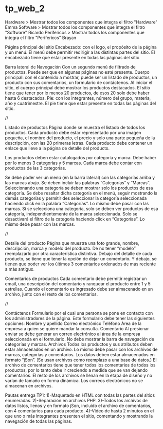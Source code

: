 # tp_web_2

Hardware > Mostrar todos los componentes que integra el filtro "Hardware" Emma
Software > Mostrar todos los componentes que integra el filtro "Software" Ricardo
Perifericos > Mostrar todos los componentes que integra el filtro "Perifericos" Brayan

Página principal del sitio
Encabezado: con el logo, el propósito de la página y un menú.
El menú debe permitir redirigir a las distintas partes del sitio.
El encabezado tiene que estar presente en todas las páginas del sitio.

Barra lateral de Navegación
Con un segundo menú de filtrado de productos. Puede ser que en algunas páginas no esté presente.
Cuerpo principal: con el contenido a mostrar, puede ser un listado de productos, un producto con sus comentarios, un formulario de contáctenos. Al iniciar el sitio, el cuerpo principal debe mostrar los productos destacados. El sitio tiene que tener por lo menos 20 productos, de esos 20 solo debe haber hasta 6 destacados.
Pie: con los integrantes, número del grupo, materia, año y cuatrimestre. El pie tiene que estar presente en todas las páginas del sitio.

//

Listado de productos
Página donde se muestra el listado de todos los productos. Cada producto debe estar representado por una imagen pequeña, el nombre del producto, el precio y solo una parte pequeña de la descripción, con las 20 primeras letras.
Cada producto debe contener un enlace que lleve a la página de detalle del producto.

Los productos deben estar catalogados por categoría y marca.
Debe haber por lo menos 3 categorías y 5 marcas.
Cada marca debe contar con productos de las 3 categorías. 

Se debe poder ver un menú (en la barra lateral) con las categorías arriba y las marcas abajo.
Se deben incluir las palabras “Categorías” y “Marcas”.
Seleccionando una categoría se deben mostrar solo los productos de esa categoría.
Se debe resaltar dicha categoría en el menú, seguir mostrando la demás categorías y permitir des seleccionar la categoría seleccionada haciendo click en la palabra  “Categorías”. 
Lo mismo debe pasar con las marcas.
Si se selecciona una categoría, solo se deben ver productos de esa categoría, independientemente de la marca seleccionada.
Solo se desactivará el filtro de la categoría haciendo click en “Categorías”.
Lo mismo debe pasar con las marcas.

//

Detalle del producto
Página que muestra una foto grande, nombre, descripción, marca y modelo del producto.
De no tener “modelo” reemplazarlo por otra característica distintiva.
Debajo del detalle de cada producto, se tiene que tener la opción de dejar un comentario. 
Y debajo, se tienen que poder ver los últimos 3 comentarios ordenados de más reciente a más antiguo. 

Comentarios de productos
Cada comentario debe permitir registrar un email, una descripción del comentario y ranquear el producto entre 1 y 5 estrellas.  Cuando el comentario es ingresado debe ser almacenado en un archivo, junto con el resto de los comentarios.

//

Contáctenos
Formulario por el cual una persona se pone en contacto con los administradores de la página.
Este formulario debe tener las siguientes opciones:
Nombre y apellido
Correo electrónico
Teléfono
Área de la empresa a quien se quiere mandar la consulta.
Comentario
Al presionar enviar se debe generar un correo electrónico al área de la empresa seleccionada en el formulario.
No debe mostrar la barra de navegación de categorías y marcas.
Archivos
Todos los productos y sus atributos deben estar almacenados en un archivo. Lo mismo debe pasar con los archivos de marcas, categorías y comentarios. Los datos deben estar almacenados en formato “jSon”. (Se usan archivos como reemplazo a una base de datos.) El archivo de comentarios tiene que tener todos los comentarios de todos los productos, por lo tanto debe ir creciendo a medida que se van dejando comentarios. El resto de los archivos se llenan en la etapa de diseño y no varían de tamaño en forma dinámica. Los correos electrónicos no se almacenan en archivos.

Pautas entrega TP1:
1)-Maquetado en HTML con todas las partes del sitios enumeradas.
2)-Separación en archivos PHP. 
3)-Todos los archivos de datos listos, llenos y en formato jSon, incluido el archivo de comentarios, con 4 comentarios para cada producto.
4)-Video de hasta 2 minutos en el que uno o más integrantes presenten el sitio, comentando y mostrando la navegación de todas las páginas.


